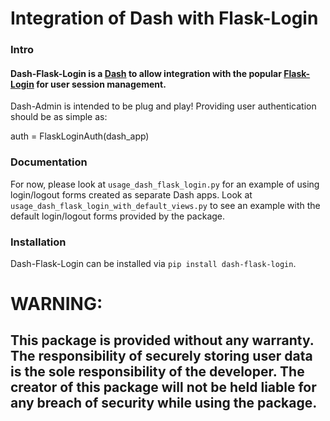 # Integration of Dash with Flask-Login

### Intro
#### Dash-Flask-Login is a [Dash](https://github.com/plotly/dash) to allow integration with the popular [Flask-Login](https://github.com/maxcountryman/flask-login) for user session management.  

Dash-Admin is intended to be plug and play!  Providing user authentication should be as simple as:

auth = FlaskLoginAuth(dash_app)

### Documentation

For now, please look at ```usage_dash_flask_login.py``` for an example of using login/logout forms created as separate Dash apps.  Look at ```usage_dash_flask_login_with_default_views.py``` to see an example with the default login/logout forms provided by the package.

### Installation

Dash-Flask-Login can be installed via ```pip install dash-flask-login```.

# WARNING:
## This package is provided without any warranty.  The responsibility of securely storing user data is the sole responsibility of the developer.  The creator of this package will not be held liable for any breach of security while using the package.
